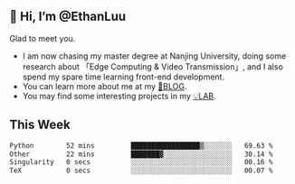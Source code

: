 ## 👋 Hi, I’m @EthanLuu

Glad to meet you.

- I am now chasing my master degree at Nanjing University, doing some research about 「Edge Computing & Video Transmission」, and I also spend my spare time learning front-end development.
- You can learn more about me at my [📝BLOG](https://blog.ethanloo.cn).
- You may find some interesting projects in my [💡LAB](https://lab.ethanloo.cn).

## This Week
<!--START_SECTION:waka-->

```txt
Python        52 mins         █████████████████▒░░░░░░░   69.63 %
Other         22 mins         ███████▓░░░░░░░░░░░░░░░░░   30.14 %
Singularity   0 secs          ░░░░░░░░░░░░░░░░░░░░░░░░░   00.16 %
TeX           0 secs          ░░░░░░░░░░░░░░░░░░░░░░░░░   00.07 %
```

<!--END_SECTION:waka-->

